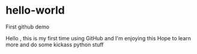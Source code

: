 # hello-world
First github demo

Hello , this is my first time using GitHub and I'm enjoying this
Hope to learn more and do some kickass python stuff
